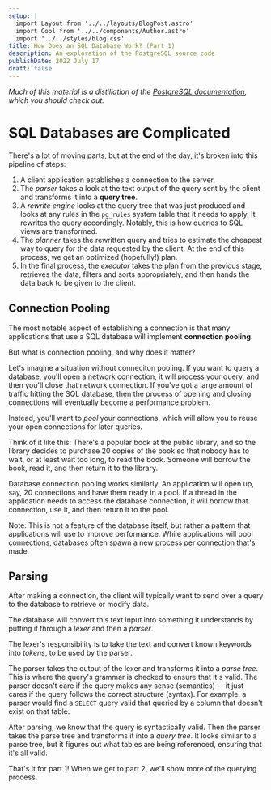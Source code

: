 ```yaml
---
setup: |
  import Layout from '../../layouts/BlogPost.astro'
  import Cool from '../../components/Author.astro'
  import '../../styles/blog.css'
title: How Does an SQL Database Work? (Part 1)
description: An exploration of the PostgreSQL source code
publishDate: 2022 July 17
draft: false
---
```


_Much of this material is a distillation of the [PostgreSQL documentation](https://www.postgresql.org/docs/14/overview.html), which you should check out._

# SQL Databases are **Complicated**

There's a lot of moving parts, but at the end of the day, it's broken into this pipeline of steps:

1. A client application establishes a connection to the server.
2. The _parser_ takes a look at the text output of the query sent by the client and transforms it into a **query tree**.
3. A _rewrite engine_ looks at the query tree that was just produced and looks at any rules in the `pg_rules` system table that it needs to apply. It rewrites the query accordingly. Notably, this is how queries to SQL views are transformed.
4. The _planner_ takes the rewritten query and tries to estimate the cheapest way to query for the data requested by the client. At the end of this process, we get an optimized (hopefully!) plan.
5. In the final process, the _executor_ takes the plan from the previous stage, retrieves the data, filters and sorts appropriately, and then hands the data back to be given to the client.

## Connection Pooling

The most notable aspect of establishing a connection is that many applications that use a SQL database will implement **connection pooling**.

But what is connection pooling, and why does it matter?

Let's imagine a situation without conneciton pooling. If you want to query a database, you'll open a network connection, it will process your query, and then you'll close that network connection. If you've got a large amount of traffic hitting the SQL database, then the process of opening and closing connections will eventually become a performance problem.

Instead, you'll want to _pool_ your connections, which will allow you to reuse your open connections for later queries.

Think of it like this: There's a popular book at the public library, and so the library decides to purchase 20 copies of the book so that nobody has to wait, or at least wait too long, to read the book. Someone will borrow the book, read it, and then return it to the library.

Database connection pooling works similarly. An application will open up, say, 20 connections and have them ready in a pool. If a thread in the application needs to access the database connection, it will borrow that connection, use it, and then return it to the pool.

Note: This is not a feature of the database itself, but rather a pattern that applications will use to improve performance. While applications will pool connections, databases often spawn a new process per connection that's made.

## Parsing

After making a connection, the client will typically want to send over a query to the database to retrieve or modify data.

The database will convert this text input into something it understands by putting it through a _lexer_ and then a _parser_.

The lexer's responsibility is to take the text and convert known keywords into _tokens_, to be used by the parser.

The parser takes the output of the lexer and transforms it into a _parse tree_. This is where the query's grammar is checked to ensure that it's valid. The parser doesn't care if the query makes any sense (semantics) -- it just cares if the query follows the correct structure (syntax). For example, a parser would find a `SELECT` query valid that queried by a column that doesn't exist on that table.

After parsing, we know that the query is syntactically valid. Then the parser takes the parse tree and transforms it into a _query tree_. It looks similar to a parse tree, but it figures out what tables are being referenced, ensuring that it's all valid.

That's it for part 1! When we get to part 2, we'll show more of the querying process.
